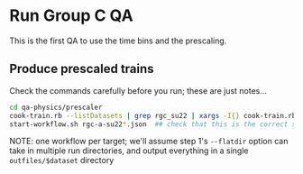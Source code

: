 # Run Group C QA

This is the first QA to use the time bins and the prescaling.

## Produce prescaled trains

Check the commands carefully before you run; these are just notes...
```bash
cd qa-physics/prescaler
cook-train.rb --listDatasets | grep rgc_su22 | xargs -I{} cook-train.rb --dataset {} --coatjava 10.1.1
start-workflow.sh rgc-a-su22*.json  ## check that this is the correct set of JSON files before running
```

NOTE: one workflow per target; we'll assume step 1's `--flatdir` option can take in multiple run directories,
and output everything in a single `outfiles/$dataset` directory
